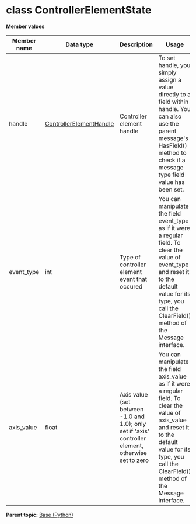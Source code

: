 # class ControllerElementState

 **Member values** 

|Member name|Data type|Description|Usage|
|-----------|---------|-----------|-----|
|handle| [ControllerElementHandle](ControllerElementHandle.md#)|Controller element handle|To set handle, you simply assign a value directly to a field within handle. You can also use the parent message's HasField\(\) method to check if a message type field value has been set.|
|event\_type|int|Type of controller element event that occured|You can manipulate the field event\_type as if it were a regular field. To clear the value of event\_type and reset it to the default value for its type, you call the ClearField\(\) method of the Message interface.|
|axis\_value|float|Axis value \(set between -1.0 and 1.0\); only set if 'axis' controller element, otherwise set to zero|You can manipulate the field axis\_value as if it were a regular field. To clear the value of axis\_value and reset it to the default value for its type, you call the ClearField\(\) method of the Message interface.|

**Parent topic:** [Base \(Python\)](../../summary_pages/Base.md)

